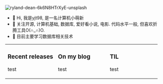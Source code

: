 ![ryland-dean-6k6N8HTrXyE-unsplash](https://user-images.githubusercontent.com/30035797/199202128-0ac26556-f4b1-4bb2-a1d5-8517fbd81cc9.jpg)



- 👋 Hi, 我是yjt98, 是一名计算机小萌新
- 👀 关注开源, 计算机基础, 数据库, 爱好看小说, 电影. 代码水平一般, 但喜欢折腾工具O(∩_∩)O.
- 🌱 目前主要学习数据库相关技术
<table><tr><td valign="top" width="33%">

### Recent releases
<!-- recent_releases starts -->
<!-- recent_releases ends -->
test
</td><td valign="top" width="34%">

### On my blog
<!-- blog starts -->
<!-- blog ends -->
test
</td><td valign="top" width="33%">

### TIL
<!-- tils starts -->
<!-- tils ends -->
test
</td></tr></table>

<!---
wuyuler/wuyuler is a ✨ special ✨ repository because its `README.md` (this file) appears on your GitHub profile.
You can click the Preview link to take a look at your changes.
--->
